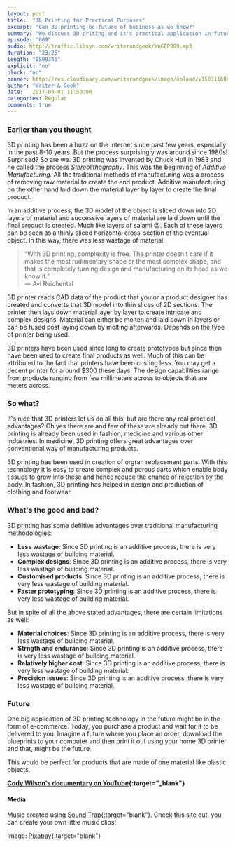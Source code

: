 ```yaml
---
layout: post
title:  "3D Printing for Practical Purposes"
excerpt: "Can 3D printing be future of business as we know?"
summary: "We discuss 3D priting and it's practical application in future of lifestyle and business."
episode: "009"
audio: http://traffic.libsyn.com/writerandgeek/WnGEP009.mp3
duration: "23:25"
length: "8598346"
explicit: "no"
block: "no"
banner: http://res.cloudinary.com/writerandgeek/image/upload/v1503116006/3dprint.jpg
author: "Writer & Geek"
date:   2017-09-01 11:50:00
categories: Regular
comments: true
---
```


### Earlier than you thought
3D printing has been a buzz on the internet since past few years, especially in the past 8-10 years. But the process surprisingly was around since 1980s! Surprised? So are we. 3D printing was invented by Chuck Hull in 1983 and he called the process _Stereolithography_. This was the beginning of _Additive Manufacturing_. All the traditional methods of manufacturing was a process of removing raw material to create the end product. Additive manufacturing on the other hand laid down the material layer by layer to create the final product. 

In an additive process, the 3D model of the object is sliced down into 2D layers of material and successive layers of material are laid down until the final product is created. Much like layers of salami :wink:. Each of these layers can be seen as a thinly sliced horizontal cross-section of the eventual object. In this way, there was less wastage of material.

> “With 3D printing, complexity is free. The printer doesn't care if it makes the most rudimentary shape or the most complex shape, and that is completely turning design and manufacturing on its head as we know it.”<br > 
― Avi Reichental

3D printer reads CAD data of the product that you or a product designer has created and converts that 3D model into thin slices of 2D sections. The printer then lays down material layer by layer to create intricate and complex designs. Material can either be molten and laid down in layers or can be fused post laying down by molting afterwards. Depends on the type of printer being used.

3D printers have been used since long to create prototypes but since then have been used to create final products as well. Much of this can be attributed to the fact that printers have been costing less. You may get a decent printer for around $300 these days. The design capabilities range from products ranging from few millimeters across to objects that are meters across.

### So what? 
It's nice that 3D printers let us do all this, but are there any real practical advantages? Oh yes there are and few of these are already out there. 3D printing is already been used in fashion, medicine and various other industries. In medicine, 3D printing offers great advantages over conventional way of manufacturing products. 

3D printing has been used in creation of orgran replacement parts. With this technology it is easy to create complex and porous parts which enable body tissues to grow into these and hence reduce the chance of rejection by the body. In fashion, 3D printing has helped in design and production of clothing and footwear.

### What's the good and bad?
3D printing has some defiitive advantages over traditional manufacturing methodologies:
- **Less wastage**: Since 3D printing is an additive process, there is very less wastage of building material.  
- **Complex designs**: Since 3D printing is an additive process, there is very less wastage of building material. 
- **Customised products**: Since 3D printing is an additive process, there is very less wastage of building material.
- **Faster prototyping**: Since 3D printing is an additive process, there is very less wastage of building material.

But in spite of all the above stated advantages, there are certain limitations as well:
- **Material choices**: Since 3D printing is an additive process, there is very less wastage of building material.
- **Strngth and endurance**: Since 3D printing is an additive process, there is very less wastage of building material.
- **Relatively higher cost**: Since 3D printing is an additive process, there is very less wastage of building material.
- **Precision issues**: Since 3D printing is an additive process, there is very less wastage of building material.

### Future
One big application of 3D printing technology in the future might be in the form of e-commerce. Today, you purchase a product and wait for it to be delivered to you. Imagine a future where you place an order, download the blueprints to your computer and then print it out using your home 3D printer and that, might be the future.

This would be perfect for products that are made of one material like plastic objects.


**[Cody Wilson's documentary on YouTube](https://www.youtube.com/watch?v=DconsfGsXyA){:target="_blank"}**

#### Media
Music created using [Sound Trap](https://www.soundtrap.com){:target="blank"}. Check this site out, you can create your own little music clips!

Image: [Pixabay](https://pixabay.com/en/ball-3d-printing-design-597523/){:target="blank"}